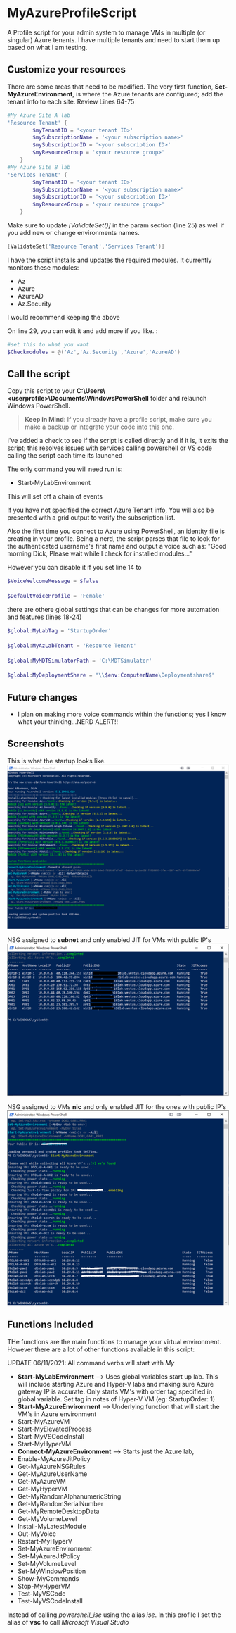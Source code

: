 # MyAzureProfileScript

A Profile script for your admin system to manage VMs in multiple (or singular) Azure tenants. I have multiple tenants and need to start them up based on what I am testing.

## Customize your resources

There are some areas that need to be modified. The very first function, __Set-MyAzureEnvironment__, is where the Azure tenants are configured; add the tenant info to each site. Review Lines 64-75

```powershell
#My Azure Site A lab
'Resource Tenant' {
        $myTenantID = '<your tenant ID>'
        $mySubscriptionName = '<your subscription name>'
        $mySubscriptionID = '<your subscription ID>'
        $myResourceGroup = '<your resource group>'
    }
#My Azure Site B lab
'Services Tenant' {
        $myTenantID = '<your tenant ID>'
        $mySubscriptionName = '<your subscription name>'
        $mySubscriptionID = '<your subscription ID>'
        $myResourceGroup = '<your resource group>'
    }
```

Make sure to update _[ValidateSet()]_ in the param section (line 25) as well if you add new or change environments names.

```powershell
[ValidateSet('Resource Tenant','Services Tenant')]
```

I have the script installs and updates the required modules. It currently monitors these modules:

- Az
- Azure
- AzureAD
- Az.Security

I would recommend keeping the above

On line 29, you can edit it and add more if you like. :

```powershell
#set this to what you want
$Checkmodules = @('Az','Az.Security','Azure','AzureAD')
```

## Call the script

Copy this script to your __C:\Users\\\<userprofile>\Documents\WindowsPowerShell__ folder and relaunch Windows PowerShell.
> __Keep in Mind__: If you already have a profile script, make sure you make a backup or integrate your code into this one.

 I've added a check to see if the script is called directly and if it is, it exits the script; this resolves issues with services calling powershell or VS code calling the script  each time its launched

The only command you will need run is:

- Start-MyLabEnvironment

This will set off a chain of events

If you have not specified the correct Azure Tenant info, You will also be presented with a grid output to verify the subscription list.

Also the first time you connect to Azure using PowerShell, an identity file is creating in your profile. Being a nerd, the script parses that file to look for the authenticated username's first name and output a voice such as: "Good morning Dick, Please wait while I check for installed modules..."

However you can disable it if you set line 14 to

```powershell
$VoiceWelcomeMessage = $false

$DefaultVoiceProfile = 'Female'
```
there are othere global settings that can be changes for more automation and features (lines 18-24)

```powershell
$global:MyLabTag = 'StartupOrder'

$global:MyAzLabTenant = 'Resource Tenant'

$global:MyMDTSimulatorPath = 'C:\MDTSimulator'

$global:MyDeploymentShare = "\\$env:ComputerName\Deploymentshare$"
```

## Future changes
- I plan on making more voice commands within the functions; yes I know what your thinking...NERD ALERT!!

## Screenshots

This is what the startup looks like.
![Console](.images/AzureEnvironment.PNG)

NSG assigned to __subnet__ and only enabled JIT for VMs with public IP's
![NSG On Subnet](.images/status.png)

NSG assigned to VMs __nic__ and only enabled JIT for the ones with public IP's
![NSG on NIC](.images/startedvms.png)

## Functions Included

THe functions are the main functions to manage your virtual environment. However there are a lot of other functions available in this script:

UPDATE 06/11/2021: All command verbs will start with _My_


- **Start-MyLabEnvironment** --> Uses global variables start up lab. This will include starting Azure and Hyper-V labs and making sure Azure gateway IP is accurate. Only starts VM's with order tag specified in global variable. Set tag in notes of Hyper-V VM (eg: StartupOrder: 1)
- **Start-MyAzureEnvironment** --> Underlying function that will start the VM's in Azure environment
- Start-MyAzureVM
- Start-MyElevatedProcess
- Start-MyVSCodeInstall
- Start-MyHyperVM
- **Connect-MyAzureEnvironment** --> Starts just the Azure lab,
- Enable-MyAzureJitPolicy
- Get-MyAzureNSGRules
- Get-MyAzureUserName
- Get-MyAzureVM
- Get-MyHyperVM
- Get-MyRandomAlphanumericString
- Get-MyRandomSerialNumber
- Get-MyRemoteDesktopData
- Get-MyVolumeLevel
- Install-MyLatestModule
- Out-MyVoice
- Restart-MyHyperV
- Set-MyAzureEnvironment
- Set-MyAzureJitPolicy
- Set-MyVolumeLevel
- Set-MyWindowPosition
- Show-MyCommands
- Stop-MyHyperVM
- Test-MyVSCode
- Test-MyVSCodeInstall


Instead of calling _powershell_ise_ using the alias _ise_. In this profile I set the alias of **vsc** to call _Microsoft Visual Studio_
